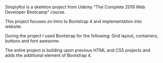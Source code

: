 SimplyKoi is a skeleton project from Udemy "The Complete 2019 Web Developer Bootcamp" course.

This project focuses on Intro to Bootstrap 4 and implementation into website.

During the project I used Bootstrap for the following:
Grid layout, containers, buttons and font awesome.

The entire project is building upon previous HTML and CSS projects and adds the additional element of Bootstrap 4.
